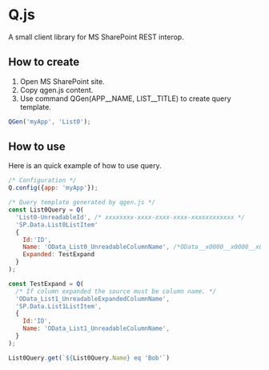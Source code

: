 # Q.js
A small client library for MS SharePoint REST interop.
## How to create
1. Open MS SharePoint site. 
2. Copy qgen.js content.
3. Use command QGen(APP__NAME, LIST__TITLE) to create query template.
```js
QGen('myApp', 'List0');
```

## How to use
Here is an quick example of how to use query.
```js
/* Configuration */
Q.config({app: 'myApp'});

/* Query template generated by qgen.js */
const List0Query = Q(
  'List0-UnreadableId', /* xxxxxxxx-xxxx-xxxx-xxxx-xxxxxxxxxxxx */
  'SP.Data.List0ListItem'
  {
    Id:'ID',
    Name: 'OData_List0_UnreadableColumnName', /*OData__x0000__x0000__x0000__x0000__x00 */
    Expanded: TestExpand
  }
);

const TestExpand = Q(
  /* If column expanded the source must be column name. */
  'OData_List1_UnreadableExpandedColumnName',
  'SP.Data.List1ListItem',
  {
    Id:'ID',
    Name: 'OData_List1_UnreadableColumnName',
  }  
);

List0Query.get(`${List0Query.Name} eq 'Bob'`)
```